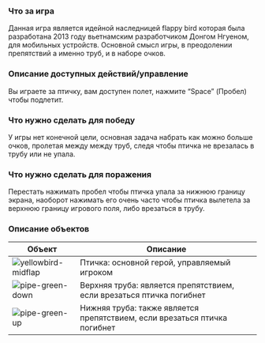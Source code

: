### Что за игра
Данная игра является идейной наследницей flappy bird которая была разработана 2013 году вьетнамским разработчиком Донгом Нгуеном, для мобильных устройств.
Основной смысл игры, в преодолении препятствий а именно труб, и в наборе очков.

### Описание доступных действий/управление
Вы играете за птичку, вам доступен полет, нажмите “Space” (Пробел) чтобы подлетит.

### Что нужно сделать для победу
У игры нет конечной цели, основная задача набрать как можно больше очков, пролетая между между труб, следя чтобы птичка не врезалась в трубу или не упала.

### Что нужно сделать для поражения
Перестать нажимать пробел чтобы птичка упала за нижнюю границу экрана, наоборот нажимать его очень часто чтобы птичка вылетела за верхнюю границу игрового поля, либо врезаться в трубу.

### Описание объектов
| Объект | Описание |
| ------ | ------ |
| ![yellowbird-midflap](https://github.com/Sonyamaster1/Pixel-Bros/assets/63585689/b39437c3-7d59-48b5-85a1-42d30386cb0d) | Птичка: основной герой, управляемый игроком |
| ![pipe-green-down](https://github.com/Sonyamaster1/Pixel-Bros/assets/63585689/9974f945-fd27-4f0a-8e17-1e398c7e7d72) | Верхняя труба: является препятствием, если врезаться птичка погибнет |
| ![pipe-green-up](https://github.com/Sonyamaster1/Pixel-Bros/assets/63585689/970aa631-558f-4172-9639-0a670fd6ffe3) | Нижняя труба: также является препятствием, если врезаться птичка погибнет |
